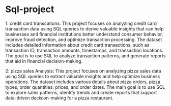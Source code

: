 # Sql-project
1: credit card transcations:
This project focuses on analyzing credit card transaction data using SQL queries to derive valuable insights that can help businesses and financial institutions better understand consumer behavior, improve fraud detection, and optimize transaction processing. The dataset includes detailed information about credit card transactions, such as transaction ID, transaction amounts, timestamps, and transaction locations. The goal is to use SQL to analyze transaction patterns, and generate reports that aid in financial decision-making. 

2: pizza sales Analysis:
This project focuses on analyzing pizza sales data using SQL queries to extract valuable insights and help optimize business operations. The dataset includes various details about pizza orders, pizza types, order quantities, prices, and order dates. The main goal is to use SQL to explore sales patterns, identify trends and create reports that support data-driven decision-making for a pizza restaurant.
